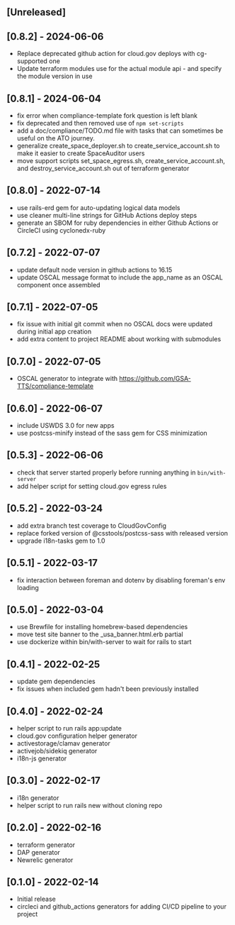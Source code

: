 ## [Unreleased]

## [0.8.2] - 2024-06-06

- Replace deprecated github action for cloud.gov deploys with cg-supported one
- Update terraform modules use for the actual module api - and specify the module version in use

## [0.8.1] - 2024-06-04

- fix error when compliance-template fork question is left blank
- fix deprecated and then removed use of `npm set-scripts`
- add a doc/compliance/TODO.md file with tasks that can sometimes be useful on the ATO journey.
- generalize create_space_deployer.sh to create_service_account.sh to make it easier to create SpaceAuditor users
- move support scripts set_space_egress.sh, create_service_account.sh, and destroy_service_account.sh out of terraform generator

## [0.8.0] - 2022-07-14

- use rails-erd gem for auto-updating logical data models
- use cleaner multi-line strings for GitHub Actions deploy steps
- generate an SBOM for ruby dependencies in either Github Actions or CircleCI using cyclonedx-ruby

## [0.7.2] - 2022-07-07

- update default node version in github actions to 16.15
- update OSCAL message format to include the app_name as an OSCAL component once assembled

## [0.7.1] - 2022-07-05

- fix issue with initial git commit when no OSCAL docs were updated during initial app creation
- add extra content to project README about working with submodules

## [0.7.0] - 2022-07-05

- OSCAL generator to integrate with https://github.com/GSA-TTS/compliance-template

## [0.6.0] - 2022-06-07

- include USWDS 3.0 for new apps
- use postcss-minify instead of the sass gem for CSS minimization

## [0.5.3] - 2022-06-06

- check that server started properly before running anything in `bin/with-server`
- add helper script for setting cloud.gov egress rules

## [0.5.2] - 2022-03-24

- add extra branch test coverage to CloudGovConfig
- replace forked version of @csstools/postcss-sass with released version
- upgrade i18n-tasks gem to 1.0

## [0.5.1] - 2022-03-17

- fix interaction between foreman and dotenv by disabling foreman's env loading

## [0.5.0] - 2022-03-04

- use Brewfile for installing homebrew-based dependencies
- move test site banner to the _usa_banner.html.erb partial
- use dockerize within bin/with-server to wait for rails to start

## [0.4.1] - 2022-02-25

- update gem dependencies
- fix issues when included gem hadn't been previously installed

## [0.4.0] - 2022-02-24

- helper script to run rails app:update
- cloud.gov configuration helper generator
- activestorage/clamav generator
- activejob/sidekiq generator
- i18n-js generator

## [0.3.0] - 2022-02-17

- i18n generator
- helper script to run rails new without cloning repo

## [0.2.0] - 2022-02-16

- terraform generator
- DAP generator
- Newrelic generator

## [0.1.0] - 2022-02-14

- Initial release
- circleci and github_actions generators for adding CI/CD pipeline to your project
